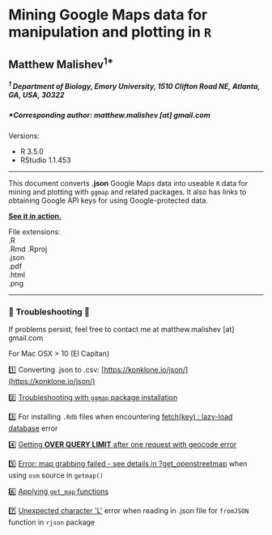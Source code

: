 # Mining Google Maps data for manipulation and plotting in `R`    
## Matthew Malishev<sup>1*</sup>

##### <sup>1</sup> _Department of Biology, Emory University, 1510 Clifton Road NE, Atlanta, GA, USA, 30322_

##### *Corresponding author: matthew.malishev [at] gmail.com      

Versions:  
 - R 3.5.0  
 - RStudio 1.1.453    

******

This document converts __.json__ Google Maps data into useable `R` data for mining and plotting with `ggmap` and related packages. It also has links to obtaining Google API keys for using Google-protected data.  

[**See it in action.**](http://htmlpreview.github.com/?https://github.com/darwinanddavis/ggmap/blob/master/ggmap.html)  

File extensions:   
.R  
.Rmd
.Rproj     
.json      
.pdf    
.html  
.png    

******  

### :pig: Troubleshooting :pig:     
If problems persist, feel free to contact me at matthew.malishev [at] gmail.com     
  
For Mac OSX > 10 (El Capitan)  

:one: Converting .json to .csv: [https://konklone.io/json/](https://konklone.io/json/)  

:two: [Troubleshooting with `ggmap` package installation](https://stackoverflow.com/questions/40642850/ggmap-error-geomrasterann-was-built-with-an-incompatible-version-of-ggproto)      

:three: For installing `.Rdb` files when encountering [fetch(key) : lazy-load database](https://stackoverflow.com/questions/30424608/error-in-fetchkey-lazy-load-database) error      

:four: [Getting **OVER QUERY LIMIT** after one request with geocode error](https://stackoverflow.com/questions/36175529/getting-over-query-limit-after-one-request-with-geocode)  

:five: [Error: map grabbing failed - see details in ?get_openstreetmap](https://stackoverflow.com/questions/23572996/ggmap-gives-error-when-using-open-street-map-as-source) when using `osm` source in `getmap()`  

:six: [Applying `get_map` functions](https://github.com/dkahle/ggmap/blob/master/R/get_map.R)  

:seven: [Unexpected character 'L'](https://stackoverflow.com/questions/32461293/unexpected-character-error-when-importing-a-json-file-into-r) error when reading in .json file for `fromJSON` function in `rjson` package 
